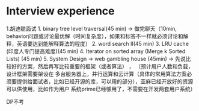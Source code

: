 # Interview experience
<p>1.胡迪聪面试
1. binary tree level traversal(45 min) -> 做完聊天（10min, behavior问题或讨论最优解（时间复杂度），如果和标答不一样就必须讨论和解释，英语要达到能解释算法的程度）
2. word search II(45 min)
3. LRU cache (印度人专门提高难度)(45 min)
4. Iterator on sorted array (Merge k Sorted Lists) (45 min)
5. System Design -> web gambling house (45min) -> 先说比较好的方案，然后再写比较重要的框架（或者算法） ， （预计用户人数和负载， 设计框架需要架设在
   多台服务器上，并行运算和云计算（具体的常用算法方案必须要提供给面试者，比如已经开源的库，可以用的部分），亚麻已经开放好的资源可以供使用，比如作为用户
   系统prime已经够用了，不需要在开发两套用户系统）

DP不考



